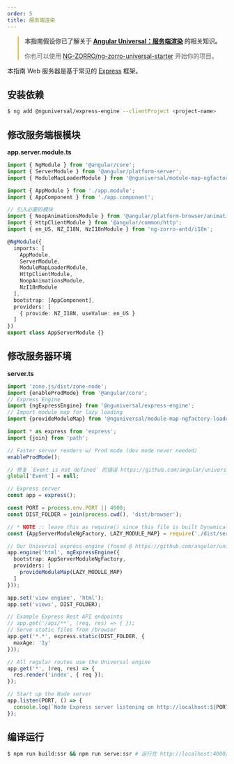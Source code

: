 ```yaml
---
order: 5
title: 服务端渲染
---
```


<blockquote style="border-color: #faad14;">
<p><strong>本指南假设你已了解关于 <a href="https://angular.cn/guide/universal" target="_blank" rel="noopener">Angular Universal：服务端渲染</a> 的相关知识。</strong></p>
<p>你也可以使用 <a href="https://github.com/NG-ZORRO/ng-zorro-universal-starter" target="_blank" rel="noopener">NG-ZORRO/ng-zorro-universal-starter</a> 开始你的项目。</p>
</blockquote>

本指南 Web 服务器是基于常见的 [Express](https://expressjs.com/) 框架。

## 安装依赖

```bash
$ ng add @nguniversal/express-engine --clientProject <project-name>
```

## 修改服务端根模块

**app.server.module.ts**

```ts
import { NgModule } from '@angular/core';
import { ServerModule } from '@angular/platform-server';
import { ModuleMapLoaderModule } from '@nguniversal/module-map-ngfactory-loader';

import { AppModule } from './app.module';
import { AppComponent } from './app.component';

// 引入必要的模块
import { NoopAnimationsModule } from '@angular/platform-browser/animations';
import { HttpClientModule } from '@angular/common/http';
import { en_US, NZ_I18N, NzI18nModule } from 'ng-zorro-antd/i18n';

@NgModule({
  imports: [
    AppModule,
    ServerModule,
    ModuleMapLoaderModule,
    HttpClientModule,
    NoopAnimationsModule,
    NzI18nModule
  ],
  bootstrap: [AppComponent],
  providers: [
    { provide: NZ_I18N, useValue: en_US }
  ]
})
export class AppServerModule {}

```

## 修改服务器环境

**server.ts**

```ts
import 'zone.js/dist/zone-node';
import {enableProdMode} from '@angular/core';
// Express Engine
import {ngExpressEngine} from '@nguniversal/express-engine';
// Import module map for lazy loading
import {provideModuleMap} from '@nguniversal/module-map-ngfactory-loader';

import * as express from 'express';
import {join} from 'path';

// Faster server renders w/ Prod mode (dev mode never needed)
enableProdMode();

// 修复 `Event is not defined` 的错误 https://github.com/angular/universal/issues/844
global['Event'] = null;

// Express server
const app = express();

const PORT = process.env.PORT || 4000;
const DIST_FOLDER = join(process.cwd(), 'dist/browser');

// * NOTE :: leave this as require() since this file is built Dynamically from webpack
const {AppServerModuleNgFactory, LAZY_MODULE_MAP} = require('./dist/server/main');

// Our Universal express-engine (found @ https://github.com/angular/universal/tree/master/modules/express-engine)
app.engine('html', ngExpressEngine({
  bootstrap: AppServerModuleNgFactory,
  providers: [
    provideModuleMap(LAZY_MODULE_MAP)
  ]
}));

app.set('view engine', 'html');
app.set('views', DIST_FOLDER);

// Example Express Rest API endpoints
// app.get('/api/**', (req, res) => { });
// Serve static files from /browser
app.get('*.*', express.static(DIST_FOLDER, {
  maxAge: '1y'
}));

// All regular routes use the Universal engine
app.get('*', (req, res) => {
  res.render('index', { req });
});

// Start up the Node server
app.listen(PORT, () => {
  console.log(`Node Express server listening on http://localhost:${PORT}`);
});

```

## 编译运行

```bash
$ npm run build:ssr && npm run serve:ssr # 运行在 http://localhost:4000/
```
